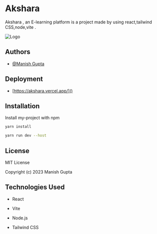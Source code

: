 
# Akshara

Akshara , an E-learning platform is a project made by using react,tailwind CSS,node,vite .


![Logo](https://i.ibb.co/HhTX38z/logo1.png)


## Authors

- [@Manish Gupta](https://web-manishgupta.vercel.app/)





## Deployment



- [https://akshara.vercel.app/]()

## Installation

Install my-project with npm

```bash
yarn install

yarn run dev --host
```
    
## License


MIT License

Copyright (c) 2023 Manish Gupta


## Technologies Used

- React

- Vite

- Node.js

- Tailwind CSS






